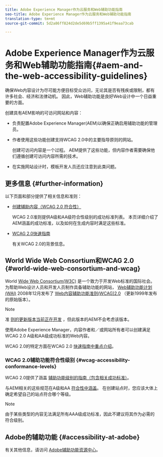 ```yaml
---
title: Adobe Experience Manager作为云服务和Web辅助功能指南
seo-title: Adobe Experience Manager作为云服务和Web辅助功能指南
translation-type: tm+mt
source-git-commit: 5d2a86ff824d2de5d69b5ff1395a41f9eaa73cab

---
```



# Adobe Experience Manager作为云服务和Web辅助功能指南{#aem-and-the-web-accessibility-guidelines}

确保Web内容设计为尽可能方便目标受众访问，无论其是否有残疾或限制，都有许多社会、经济和法律动机。 因此，Web辅助功能是良好Web设计中一个日益重要的方面。

创建具有AEM影响的可访问网站和内容：

* 负责配置Adobe Experience Manager(AEM)以确保正确启用辅助功能的管理员。
* 作者使用这些功能创建支持WCAG 2.0中的主要指导原则的网站。

   创建可访问内容是一个过程。 AEM提供了这些功能，但内容作者需要确保他们遵循创建可访问内容所需的技术。

* 在实施网站设计时，模板开发人员还应注意到此类问题。

## 更多信息 {#further-information}

以下页面和部分提供了相关信息和准则：

<!--
* [Configuring the Rich Text Editor for Producing Accessible Sites](/help/sites-administering/rte-accessible-content.md)

  Guidelines on how administrators can configure AEM for producing accessible content.
-->

* [创建辅助内容（WCAG 2.0 符合性）](/help/sites-cloud/authoring/fundamentals/accessible-content.md)

   WCAG 2.0准则提供A级和AA级符合性级别的成功标准列表。 本页详细介绍了AEM涵盖的成功标准，以及如何在生成内容时满足这些标准。

* [WCAG 2.0快速指南](/help/onboarding/accessibility/quick-guide-wcag.md)

   有关WCAG 2.0的背景信息。

<!--
* [Creating Accessible Adaptive Forms](/help/forms/using/creating-accessible-adaptive-forms.md)

  Adobe Experience Manager (AEM) includes a number of features and capabilities that enhance the usability of adaptive forms for users with different abilities. The solution also assists form authors in creating accessible adaptive forms.
-->

## World Wide Web Consortium和WCAG 2.0 {#world-wide-web-consortium-and-wcag}

World [Wide Web Consortium(W3C)](https://www.w3.org/) 是一个致力于开发Web标准的国际社会。 为帮助Web设计人员和开发人员制作具备辅助功能的网站， [Web辅助功能计划(WAI)](https://www.w3.org/WAI/) 2008年12月发布了 [Web内容辅助功能准则(WCAG)2.0](https://www.w3.org/TR/WCAG20/) （更新1999年发布的原始版本）。

>[!NOTE]
>
>准 [则的更新版本当前正在开发](https://www.w3.org/TR/WCAG21/) ，但此版本的AEM不会考虑该版本。

使用Adobe Experience Manager，内容作者和／或网站所有者可以创建满足WCAG 2.0 A级和AA级成功标准的Web内容。

WCAG 2.0的特定方面在WCAG 2.0 [快速指南中重点介绍](/help/onboarding/accessibility/quick-guide-wcag.md)。

### WCAG 2.0辅助功能符合性级别 {#wcag-accessibility-conformance-levels}

WCAG 2.0提供了涵盖 [辅助功能级别的指南（包含相关成功标准）](https://www.w3.org/TR/UNDERSTANDING-WCAG20/conformance.html)。

与AEM相关的这些规范在A级和AA [符合性中涵盖](/help/sites-cloud/authoring/fundamentals/accessible-content.md)。 在创建站点时，您应该大体上确定希望自己的站点符合哪个等级。

>[!NOTE]
>
>由于某些类型的内容无法满足所有AAA级成功标准，因此不建议将其作为必需的符合级别。

## Adobe的辅助功能 {#accessibility-at-adobe}

有关其他信息，请访问 [Adobe辅助功能资源中心](https://www.adobe.com/accessibility/)。
